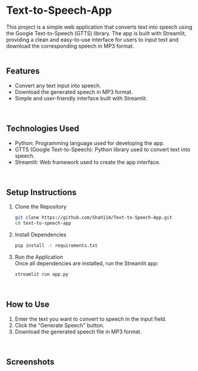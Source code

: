 # Text-to-Speech-App
This project is a simple web application that converts text into speech using the Google Text-to-Speech (GTTS) library. The app is built with Streamlit, providing a clean and easy-to-use interface for users to input text and download the corresponding speech in MP3 format. <br/>
<br/>

## Features
* Convert any text input into speech.
* Download the generated speech in MP3 format.
* Simple and user-friendly interface built with Streamlit. <br/>
<br/>

## Technologies Used
* Python: Programming language used for developing the app.
* GTTS (Google Text-to-Speech): Python library used to convert text into speech.
* Streamlit: Web framework used to create the app interface. <br/>
<br/>

## Setup Instructions
1. Clone the Repository

   ```bash
   git clone https://github.com/Shah114/Text-to-Speech-App.git
   cd text-to-speech-app
   ```
2. Install Dependencies <br/>
   
   ```bash
   pip install -r requirements.txt
   ```
3. Run the Application <br/>
Once all dependencies are installed, run the Streamlit app:

   ```bash
   streamlit run app.py
   ```
<br/>

## How to Use
1. Enter the text you want to convert to speech in the input field.
2. Click the "Generate Speech" button.
3. Download the generated speech file in MP3 format. <br/>
<br/>

## Screenshots

